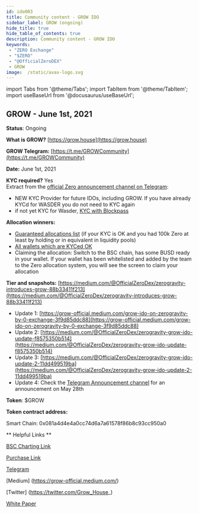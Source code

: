 ```yaml
---
id: ido003
title: Community content - GROW IDO
sidebar_label: GROW (ongoing)
hide_title: true
hide_table_of_contents: true
description: Community content - GROW IDO
keywords:
 - "ZERO Exchange"
 - "$ZERO"
 - "@OfficialZeroDEX"
 - GROW
image:  /static/avax-logo.svg
---
```


import Tabs from '@theme/Tabs';
import TabItem from '@theme/TabItem';
import useBaseUrl from '@docusaurus/useBaseUrl';


## GROW - June 1st, 2021

**Status**: Ongoing

**What is GROW?** [https://grow.house](https://grow.house)

**GROW Telegram:** [https://t.me/GROWCommunity](https://t.me/GROWCommunity)

**Date:** June 1st, 2021

**KYC required?** Yes  
  Extract from the [official Zero announcement channel on Telegram](https://t.me/ZeroExchangeAnn):
  * NEW KYC Provider for future IDOs, including GROW. If you have already KYCd for WASDER you do not need to KYC again
  * if not yet KYC for Wasder, [KYC with Blockpass](https://verify-with.blockpass.org/?clientId=GROW_IDO_KYC&serviceName=IDO%20KYC&env=prod)

**Allocation winners:** 
* [Guaranteed allocations list](https://docs.google.com/spreadsheets/d/1v1By-TTQxs-sBHcyOh3LV_u5SqFSm5h3732pAioE_Vo/edit?usp=sharing) (if your KYC is OK and you had 100k Zero at least by holding or in equivalent in liquidity pools)
* [All wallets which are KYCed OK](https://docs.google.com/spreadsheets/d/1Q1pZpMyQU49lfrndU1h8nZM7kzgKLA6r2pqh1LimzvA/edit?usp=sharing)
* Claiming the allocation: Switch to the BSC chain, has some BUSD ready in your wallet.  If your wallet has been whitelisted and added by the team to the Zero allocation system, you will see the screen to claim your allocation

**Tier and snapshots:** [https://medium.com/@OfficialZeroDex/zerogravity-introduces-grow-88b33411f213](https://medium.com/@OfficialZeroDex/zerogravity-introduces-grow-88b33411f213)
  * Update 1: [https://grow-official.medium.com/grow-ido-on-zerogravity-by-0-exchange-3f9d85ddc88](https://grow-official.medium.com/grow-ido-on-zerogravity-by-0-exchange-3f9d85ddc88)
  * Update 2: [https://medium.com/@OfficialZeroDex/zerogravity-grow-ido-update-f8575350b514](https://medium.com/@OfficialZeroDex/zerogravity-grow-ido-update-f8575350b514)
  * Update 3: [https://medium.com/@OfficialZeroDex/zerogravity-grow-ido-update-2-11dd499519ba](https://medium.com/@OfficialZeroDex/zerogravity-grow-ido-update-2-11dd499519ba)
  * Update 4: Check the [Telegram Announcement channel](https://t.me/ZeroExchangeAnn) for an announcement on May 28th

**Token**: $GROW

**Token contract address:**

Smart Chain: 0x081a4d4e4a0cc74d6a7a61578f86b8c93cc950a0

** Helpful Links **
 
 [BSC Charting Link](https://poocoin.app/tokens/0x081a4d4e4a0cc74d6a7a61578f86b8c93cc950a0)
 
 [Purchase Link](https://exchange.pancakeswap.finance/#/swap?outputCurrency=0x081a4d4e4a0cc74d6a7a61578f86b8c93cc950a0)
 
 [Telegram](https://t.me/GROWCommunity)
 
 [Medium] (https://grow-official.medium.com/)
 
 [Twitter] (https://twitter.com/Grow_House_)
 
 [White Paper](https://grow.house/storage/ltFfgUD7OY6oqZe3QOtDUku6DypDlb2J2WU0EkNp.pdf)
 
 
 
 
 
 
 
 
   
   

